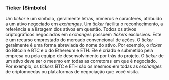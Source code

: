 ### Ticker (Símbolo)

Um _ticker_ é um símbolo, geralmente letras, números e caracteres, atribuído a um ativo negociado em _exchanges_. Um _ticker_ facilita o reconhecimento, a referência e a listagem dos ativos em questão. Todos os ativos criptográficos negociados em _exchanges_ possuem _tickers_ exclusivos. Este é um recurso emprestado do mercado convencional de ações. O _ticker_ geralmente é uma forma abreviada do nome do ativo. Por exemplo, o _ticker_ do Bitcoin é BTC e o do Ethereum é ETH. Ele é criado e submetido pela empresa ou pela equipe de desenvolvimento por trás do projeto. O _ticker_ de um ativo deve ser o mesmo em todas as corretoras em que é negociado. Por exemplo, os _tickers_ BTC e ETH são os mesmos em todas as _exchanges_ de criptomoedas ou plataformas de negociação que você visita.